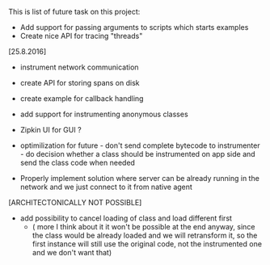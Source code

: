 This is list of future task on this project:
  
- Add support for passing arguments to scripts which starts examples
- Create nice API for tracing "threads"

[25.8.2016]
- instrument network communication
- create API for storing spans on disk

- create example for callback handling

- add support for instrumenting anonymous classes

- Zipkin UI for GUI ?

- optimilization for future - don't send complete bytecode to 
  instrumenter - do decision whether a class should be instrumented on
  app side and send the class code when needed

- Properly implement solution where server can be already running in the network
    and we just connect to it from native agent
 
[ARCHITECTONICALLY NOT POSSIBLE]
- add possibility to cancel loading of class and load different first
  - ( more I think about it it won't be possible at the end anyway,
      since the class would be already loaded and we will retransform it,
      so the first instance will still use the original code, not the instrumented
      one and we don't want that)
      
      
